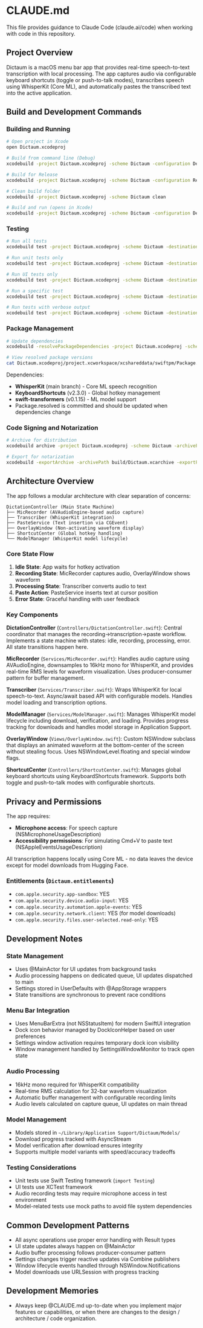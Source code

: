 # CLAUDE.md

This file provides guidance to Claude Code (claude.ai/code) when working with code in this repository.

## Project Overview

Dictaum is a macOS menu bar app that provides real-time speech-to-text transcription with local processing. The app captures audio via configurable keyboard shortcuts (toggle or push-to-talk modes), transcribes speech using WhisperKit (Core ML), and automatically pastes the transcribed text into the active application.

## Build and Development Commands

### Building and Running
```bash
# Open project in Xcode
open Dictaum.xcodeproj

# Build from command line (Debug)
xcodebuild -project Dictaum.xcodeproj -scheme Dictaum -configuration Debug build

# Build for Release
xcodebuild -project Dictaum.xcodeproj -scheme Dictaum -configuration Release build

# Clean build folder
xcodebuild -project Dictaum.xcodeproj -scheme Dictaum clean

# Build and run (opens in Xcode)
xcodebuild -project Dictaum.xcodeproj -scheme Dictaum -configuration Debug build && open build/Debug/Dictaum.app
```

### Testing
```bash
# Run all tests
xcodebuild test -project Dictaum.xcodeproj -scheme Dictaum -destination 'platform=macOS'

# Run unit tests only
xcodebuild test -project Dictaum.xcodeproj -scheme Dictaum -destination 'platform=macOS' -only-testing:DictaumTests

# Run UI tests only
xcodebuild test -project Dictaum.xcodeproj -scheme Dictaum -destination 'platform=macOS' -only-testing:DictaumUITests

# Run a specific test
xcodebuild test -project Dictaum.xcodeproj -scheme Dictaum -destination 'platform=macOS' -only-testing:DictaumTests/ModelManagerTests/testModelPaths

# Run tests with verbose output
xcodebuild test -project Dictaum.xcodeproj -scheme Dictaum -destination 'platform=macOS' -verbose
```

### Package Management
```bash
# Update dependencies
xcodebuild -resolvePackageDependencies -project Dictaum.xcodeproj -scheme Dictaum

# View resolved package versions
cat Dictaum.xcodeproj/project.xcworkspace/xcshareddata/swiftpm/Package.resolved
```

Dependencies:
- **WhisperKit** (main branch) - Core ML speech recognition
- **KeyboardShortcuts** (v2.3.0) - Global hotkey management
- **swift-transformers** (v0.1.15) - ML model support
- Package.resolved is committed and should be updated when dependencies change

### Code Signing and Notarization
```bash
# Archive for distribution
xcodebuild archive -project Dictaum.xcodeproj -scheme Dictaum -archivePath build/Dictaum.xcarchive

# Export for notarization
xcodebuild -exportArchive -archivePath build/Dictaum.xcarchive -exportPath build/export -exportOptionsPlist ExportOptions.plist
```

## Architecture Overview

The app follows a modular architecture with clear separation of concerns:

```
DictationController (Main State Machine)
├── MicRecorder (AVAudioEngine-based audio capture)
├── Transcriber (WhisperKit integration)
├── PasteService (Text insertion via CGEvent)
├── OverlayWindow (Non-activating waveform display)
├── ShortcutCenter (Global hotkey handling)
└── ModelManager (WhisperKit model lifecycle)
```

### Core State Flow

1. **Idle State**: App waits for hotkey activation
2. **Recording State**: MicRecorder captures audio, OverlayWindow shows waveform
3. **Processing State**: Transcriber converts audio to text
4. **Paste Action**: PasteService inserts text at cursor position
5. **Error State**: Graceful handling with user feedback

### Key Components

**DictationController** (`Controllers/DictationController.swift`): Central coordinator that manages the recording→transcription→paste workflow. Implements a state machine with states: idle, recording, processing, error. All state transitions happen here.

**MicRecorder** (`Services/MicRecorder.swift`): Handles audio capture using AVAudioEngine, downsamples to 16kHz mono for WhisperKit, and provides real-time RMS levels for waveform visualization. Uses producer-consumer pattern for buffer management.

**Transcriber** (`Services/Transcriber.swift`): Wraps WhisperKit for local speech-to-text. Async/await based API with configurable models. Handles model loading and transcription options.

**ModelManager** (`Services/ModelManager.swift`): Manages WhisperKit model lifecycle including download, verification, and loading. Provides progress tracking for downloads and handles model storage in Application Support.

**OverlayWindow** (`Views/OverlayWindow.swift`): Custom NSWindow subclass that displays an animated waveform at the bottom-center of the screen without stealing focus. Uses NSWindowLevel.floating and special window flags.

**ShortcutCenter** (`Controllers/ShortcutCenter.swift`): Manages global keyboard shortcuts using KeyboardShortcuts framework. Supports both toggle and push-to-talk modes with configurable shortcuts.

## Privacy and Permissions

The app requires:
- **Microphone access**: For speech capture (NSMicrophoneUsageDescription)
- **Accessibility permissions**: For simulating Cmd+V to paste text (NSAppleEventsUsageDescription)

All transcription happens locally using Core ML - no data leaves the device except for model downloads from Hugging Face.

### Entitlements (`Dictaum.entitlements`)
- `com.apple.security.app-sandbox`: YES
- `com.apple.security.device.audio-input`: YES
- `com.apple.security.automation.apple-events`: YES
- `com.apple.security.network.client`: YES (for model downloads)
- `com.apple.security.files.user-selected.read-only`: YES

## Development Notes

### State Management
- Uses @MainActor for UI updates from background tasks
- Audio processing happens on dedicated queue, UI updates dispatched to main
- Settings stored in UserDefaults with @AppStorage wrappers
- State transitions are synchronous to prevent race conditions

### Menu Bar Integration
- Uses MenuBarExtra (not NSStatusItem) for modern SwiftUI integration
- Dock icon behavior managed by DockIconHelper based on user preferences
- Settings window activation requires temporary dock icon visibility
- Window management handled by SettingsWindowMonitor to track open state

### Audio Processing
- 16kHz mono required for WhisperKit compatibility
- Real-time RMS calculation for 32-bar waveform visualization
- Automatic buffer management with configurable recording limits
- Audio levels calculated on capture queue, UI updates on main thread

### Model Management
- Models stored in `~/Library/Application Support/Dictaum/Models/`
- Download progress tracked with AsyncStream
- Model verification after download ensures integrity
- Supports multiple model variants with speed/accuracy tradeoffs

### Testing Considerations
- Unit tests use Swift Testing framework (`import Testing`)
- UI tests use XCTest framework
- Audio recording tests may require microphone access in test environment
- Model-related tests use mock paths to avoid file system dependencies

## Common Development Patterns

- All async operations use proper error handling with Result types
- UI state updates always happen on @MainActor
- Audio buffer processing follows producer-consumer pattern
- Settings changes trigger reactive updates via Combine publishers
- Window lifecycle events handled through NSWindow.Notifications
- Model downloads use URLSession with progress tracking

## Development Memories

- Always keep @CLAUDE.md up-to-date when you implement major features or capabilities, or when there are changes to the design / architecture / code organization.